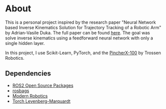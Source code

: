 # About
This is a personal project inspired by the research paper "Neural Network based Inverse Kinematics Solution for Trajectory Tracking of a Robotic Arm" by Adrian-Vasile Duka. The full paper can be found [here](https://www.sciencedirect.com/science/article/pii/S2212017313006361?via%3Dihub). The goal was solve inverse kinematics using a feedforward neural network with only a single hidden layer.

In this project, I use Scikit-Learn, PyTorch, and the [PincherX-100](https://docs.trossenrobotics.com/interbotix_xsarms_docs/specifications/px100.html) by Trossen Robotics.

## Dependencies
- [ROS2 Open Source Packages](https://docs.trossenrobotics.com/interbotix_xsarms_docs/ros2_packages.html)
- [rosbags](https://gitlab.com/ternaris/rosbags/-/tree/master?ref_type=heads)
- [Modern Robotics](https://pypi.org/project/modern-robotics/)
- [Torch Levenberg-Marquardt](https://github.com/fabiodimarco/torch-levenberg-marquardt/tree/main)



